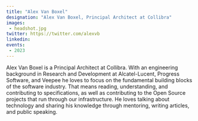 ```yaml
---
title: "Alex Van Boxel"
designation: "Alex Van Boxel, Principal Architect at Collibra"
images:
 - headshot.jpg
twitter: https://twitter.com/alexvb
linkedin: 
events:
 - 2023
---
```


Alex Van Boxel is a Principal Architect at Collibra. With an engineering background in Research and Development at Alcatel-Lucent, Progress Software, and Veepee he loves to focus on the fundamental building blocks of the software industry. That means reading, understanding, and contributing to specifications, as well as contributing to the Open Source projects that run through our infrastructure. He loves talking about technology and sharing his knowledge through mentoring, writing articles, and public speaking.